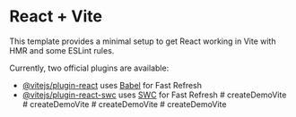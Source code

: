 # React + Vite

This template provides a minimal setup to get React working in Vite with HMR and some ESLint rules.

Currently, two official plugins are available:

- [@vitejs/plugin-react](https://github.com/vitejs/vite-plugin-react/blob/main/packages/plugin-react/README.md) uses [Babel](https://babeljs.io/) for Fast Refresh
- [@vitejs/plugin-react-swc](https://github.com/vitejs/vite-plugin-react-swc) uses [SWC](https://swc.rs/) for Fast Refresh
#   c r e a t e D e m o V i t e  
 #   c r e a t e D e m o V i t e  
 #   c r e a t e D e m o V i t e  
 #   c r e a t e D e m o V i t e  
 
